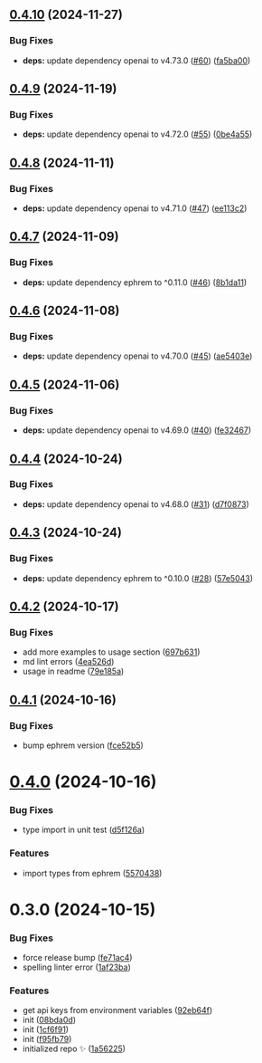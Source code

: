 ## [0.4.10](https://github.com/stevin-wilson/ephrem-ai/compare/0.4.9...0.4.10) (2024-11-27)

### Bug Fixes

- **deps:** update dependency openai to v4.73.0 ([#60](https://github.com/stevin-wilson/ephrem-ai/issues/60)) ([fa5ba00](https://github.com/stevin-wilson/ephrem-ai/commit/fa5ba00430686115dcc598f7761cafba13ea7c82))

## [0.4.9](https://github.com/stevin-wilson/ephrem-ai/compare/0.4.8...0.4.9) (2024-11-19)

### Bug Fixes

- **deps:** update dependency openai to v4.72.0 ([#55](https://github.com/stevin-wilson/ephrem-ai/issues/55)) ([0be4a55](https://github.com/stevin-wilson/ephrem-ai/commit/0be4a55353a4a1ba723622092c4b7e392b06bb70))

## [0.4.8](https://github.com/stevin-wilson/ephrem-ai/compare/0.4.7...0.4.8) (2024-11-11)

### Bug Fixes

- **deps:** update dependency openai to v4.71.0 ([#47](https://github.com/stevin-wilson/ephrem-ai/issues/47)) ([ee113c2](https://github.com/stevin-wilson/ephrem-ai/commit/ee113c247fe467129e7a02c0d0e7fa4455af2880))

## [0.4.7](https://github.com/stevin-wilson/ephrem-ai/compare/0.4.6...0.4.7) (2024-11-09)

### Bug Fixes

- **deps:** update dependency ephrem to ^0.11.0 ([#46](https://github.com/stevin-wilson/ephrem-ai/issues/46)) ([8b1da11](https://github.com/stevin-wilson/ephrem-ai/commit/8b1da111159206a21a3e5e416debc33ec49b6610))

## [0.4.6](https://github.com/stevin-wilson/ephrem-ai/compare/0.4.5...0.4.6) (2024-11-08)

### Bug Fixes

- **deps:** update dependency openai to v4.70.0 ([#45](https://github.com/stevin-wilson/ephrem-ai/issues/45)) ([ae5403e](https://github.com/stevin-wilson/ephrem-ai/commit/ae5403e6675a61d39cf334837f0b2d71cb380e2b))

## [0.4.5](https://github.com/stevin-wilson/ephrem-ai/compare/0.4.4...0.4.5) (2024-11-06)

### Bug Fixes

- **deps:** update dependency openai to v4.69.0 ([#40](https://github.com/stevin-wilson/ephrem-ai/issues/40)) ([fe32467](https://github.com/stevin-wilson/ephrem-ai/commit/fe32467f2bf9229034798708eea350c204dd5e2c))

## [0.4.4](https://github.com/stevin-wilson/ephrem-ai/compare/0.4.3...0.4.4) (2024-10-24)

### Bug Fixes

- **deps:** update dependency openai to v4.68.0 ([#31](https://github.com/stevin-wilson/ephrem-ai/issues/31)) ([d7f0873](https://github.com/stevin-wilson/ephrem-ai/commit/d7f0873c0f907e8ae45bb697a0a7a35445040ea8))

## [0.4.3](https://github.com/stevin-wilson/ephrem-ai/compare/0.4.2...0.4.3) (2024-10-24)

### Bug Fixes

- **deps:** update dependency ephrem to ^0.10.0 ([#28](https://github.com/stevin-wilson/ephrem-ai/issues/28)) ([57e5043](https://github.com/stevin-wilson/ephrem-ai/commit/57e50435bfe4862d67b7f62a814c6318f463380e))

## [0.4.2](https://github.com/stevin-wilson/ephrem-ai/compare/0.4.1...0.4.2) (2024-10-17)

### Bug Fixes

- add more examples to usage section ([697b631](https://github.com/stevin-wilson/ephrem-ai/commit/697b6315db76935100b3e227a30f17d1d7154e58))
- md lint errors ([4ea526d](https://github.com/stevin-wilson/ephrem-ai/commit/4ea526d75637cabce11db5ad5261c5b63eea43c1))
- usage in readme ([79e185a](https://github.com/stevin-wilson/ephrem-ai/commit/79e185a0eb25ebe4bd792ad0f3012052ec5c30ef))

## [0.4.1](https://github.com/stevin-wilson/ephrem-ai/compare/0.4.0...0.4.1) (2024-10-16)

### Bug Fixes

- bump ephrem version ([fce52b5](https://github.com/stevin-wilson/ephrem-ai/commit/fce52b567ebfa4e7cc5a0ab528c0ec3b888e0d97))

# [0.4.0](https://github.com/stevin-wilson/ephrem-ai/compare/0.3.0...0.4.0) (2024-10-16)

### Bug Fixes

- type import in unit test ([d5f126a](https://github.com/stevin-wilson/ephrem-ai/commit/d5f126a110287bd993ee46b20b24962670c395e1))

### Features

- import types from ephrem ([5570438](https://github.com/stevin-wilson/ephrem-ai/commit/5570438c89a78b1f4f136b75476baacb867b8260))

# 0.3.0 (2024-10-15)

### Bug Fixes

- force release bump ([fe71ac4](https://github.com/stevin-wilson/ephrem-ai/commit/fe71ac4ba1bc32b6a853c696fb203981499b0a42))
- spelling linter error ([1af23ba](https://github.com/stevin-wilson/ephrem-ai/commit/1af23bacd1f94ab43ba3df7cc60c31b2cdd1e140))

### Features

- get api keys from environment variables ([92eb64f](https://github.com/stevin-wilson/ephrem-ai/commit/92eb64f0ce7c42b772cc4421ffd9a8ca450b9d75))
- init ([08bda0d](https://github.com/stevin-wilson/ephrem-ai/commit/08bda0dabb2935101b8db0d74f5674618e3271ee))
- init ([1cf6f91](https://github.com/stevin-wilson/ephrem-ai/commit/1cf6f91d03d36c3323f3f40c141442dad8d77449))
- init ([f95fb79](https://github.com/stevin-wilson/ephrem-ai/commit/f95fb792cc820d89975cb2ec171560093ad9a15d))
- initialized repo ✨ ([1a56225](https://github.com/stevin-wilson/ephrem-ai/commit/1a56225db832ad602974170ff864056a11928173))

